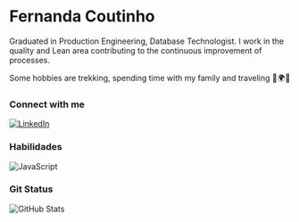 # Fernanda Coutinho

Graduated in Production Engineering, Database Technologist.
I work in the quality and Lean area contributing to the continuous improvement of processes.

Some hobbies are trekking, spending time with my family and traveling 🥾🌍💚


### Connect with me
[![LinkedIn](https://img.shields.io/badge/LinkedIn-0077B5?style=for-the-badge&logo=linkedin&logoColor=white)](https://www.linkedin.com/in/fernandacoutinho/)

### Habilidades

![JavaScript](https://img.shields.io/badge/JavaScript-F7DF1E?style=for-the-badge&logo=javascript&logoColor=black)

### Git Status

![GitHub Stats](https://github-readme-stats.vercel.app/api?username=Fectnho&theme=transparent&bg_color=000&border_color=30A3DC&show_icons=true&icon_color=30A3DC&title_color=E94D5F&text_color=FFF)